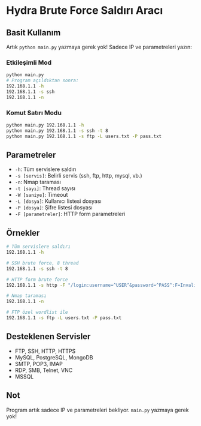 # Hydra Brute Force Saldırı Aracı

## Basit Kullanım

Artık `python main.py` yazmaya gerek yok! Sadece IP ve parametreleri yazın:

### Etkileşimli Mod
```bash
python main.py
# Program açıldıktan sonra:
192.168.1.1 -h
192.168.1.1 -s ssh
192.168.1.1 -n
```

### Komut Satırı Modu
```bash
python main.py 192.168.1.1 -h
python main.py 192.168.1.1 -s ssh -t 8
python main.py 192.168.1.1 -s ftp -L users.txt -P pass.txt
```

## Parametreler

- `-h`: Tüm servislere saldırı
- `-s [servis]`: Belirli servis (ssh, ftp, http, mysql, vb.)
- `-n`: Nmap taraması
- `-t [sayı]`: Thread sayısı
- `-W [saniye]`: Timeout
- `-L [dosya]`: Kullanıcı listesi dosyası
- `-P [dosya]`: Şifre listesi dosyası
- `-F [parametreler]`: HTTP form parametreleri

## Örnekler

```bash
# Tüm servislere saldırı
192.168.1.1 -h

# SSH brute force, 8 thread
192.168.1.1 -s ssh -t 8

# HTTP form brute force
192.168.1.1 -s http -F "/login:username=^USER^&password=^PASS^:F=Invalid login"

# Nmap taraması
192.168.1.1 -n

# FTP özel wordlist ile
192.168.1.1 -s ftp -L users.txt -P pass.txt
```

## Desteklenen Servisler

- FTP, SSH, HTTP, HTTPS
- MySQL, PostgreSQL, MongoDB
- SMTP, POP3, IMAP
- RDP, SMB, Telnet, VNC
- MSSQL

## Not

Program artık sadece IP ve parametreleri bekliyor. `main.py` yazmaya gerek yok!
